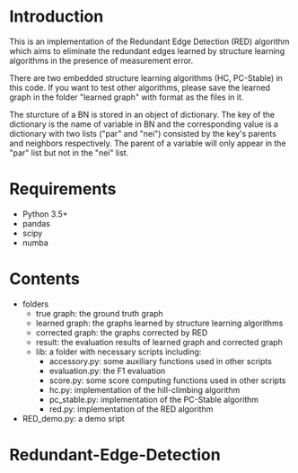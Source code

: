 # Introduction
This is an implementation of the Redundant Edge Detection (RED) algorithm which aims to eliminate the redundant edges learned by structure learning algorithms in the presence of measurement error.

There are two embedded structure learning algorithms (HC, PC-Stable) in this code. If you want to test other algorithms, please save the learned graph in the folder "learned graph" with format as the files in it.

The sturcture of a BN is stored in an object of dictionary. The key of the dictionary is the name of variable in BN and the corresponding value is a dictionary with two lists ("par" and "nei") consisted by the key's parents and neighbors respectively. The parent of a variable will only appear in the "par" list but not in the "nei" list. 
# Requirements
- Python 3.5+
- pandas
- scipy
- numba

# Contents
- folders
    - true graph: the ground truth graph
    - learned graph: the graphs learned by structure learning algorithms
    - corrected graph: the graphs corrected by RED
    - result: the evaluation results of learned graph and corrected graph
    - lib: a folder with necessary scripts including:
        - accessory.py: some auxiliary functions used in other scripts
        - evaluation.py: the F1 evaluation
        - score.py: some score computing functions used in other scripts
        - hc.py: implementation of the hill-climbing algorithm
        - pc_stable.py: implementation of the PC-Stable algorithm
        - red.py: implementation of the RED algorithm
- RED_demo.py: a demo sript

# Redundant-Edge-Detection
